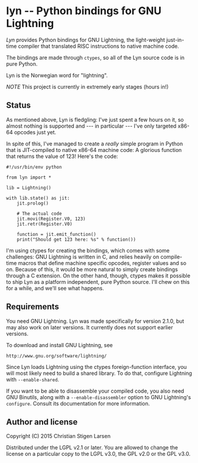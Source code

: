 lyn -- Python bindings for GNU Lightning
========================================

_Lyn_ provides Python bindings for GNU Lightning, the light-weight just-in-time
compiler that translated RISC instructions to native machine code.

The bindings are made through `ctypes`, so all of the Lyn source code is in
pure Python.

Lyn is the Norwegian word for "lightning".

*NOTE* This project is currently in extremely early stages (hours in!)

Status
------

As mentioned above, Lyn is fledgling: I've just spent a few hours on it, so
almost nothing is supported and --- in particular --- I've only targeted x86-64
opcodes just yet.

In spite of this, I've managed to create a *really* simple program in Python
that is JIT-compiled to native x86-64 machine code: A glorious function that
returns the value of 123! Here's the code:

    #!/usr/bin/env python

    from lyn import *

    lib = Lightning()

    with lib.state() as jit:
        jit.prolog()

        # The actual code
        jit.movi(Register.V0, 123)
        jit.retr(Register.V0)

        function = jit.emit_function()
        print("Should get 123 here: %s" % function())

I'm using ctypes for creating the bindings, which comes with some challenges:
GNU Lightning is written in C, and relies heavily on compile-time macros that
define machine specific opcodes, register values and so on. Because of this, it
would be more natural to simply create bindings through a C extension. On the
other hand, though, ctypes makes it possible to ship Lyn as a platform
independent, pure Python source. I'll chew on this for a while, and we'll see
what happens.


Requirements
------------

You need GNU Lightning. Lyn was made specifically for version 2.1.0, but may
also work on later versions. It currently does not support earlier versions.

To download and install GNU Lightning, see

    http://www.gnu.org/software/lightning/

Since Lyn loads Lightning using the ctypes foreign-function interface, you will
most likely need to build a shared library. To do that, configure Lightning
with `--enable-shared`.

If you want to be able to disassemble your compiled code, you also need GNU
Binutils, along with a `--enable-disassembler` option to GNU Lightning's
`configure`.  Consult its documentation for more information.

Author and license
------------------

Copyright (C) 2015 Christian Stigen Larsen

Distributed under the LGPL v2.1 or later. You are allowed to change the license
on a particular copy to the LGPL v3.0, the GPL v2.0 or the GPL v3.0.
